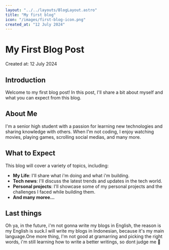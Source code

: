 ```yaml
---
layout: "../../layouts/BlogLayout.astro"
title: "My first blog"
icon: "/images/first-blog-icon.png"
created_at: "12 July 2024"
---
```


# My First Blog Post
Created at: 12 July 2024

## Introduction

Welcome to my first blog post! In this post, I'll share a bit about myself and what you can expect from this blog.

## About Me

I'm a senior high student with a passion for learning new technologies and sharing knowledge with others. When I'm not coding, I enjoy watching movies, playing games, scrolling social medias, and many more.

## What to Expect

This blog will cover a variety of topics, including:

- **My Life**: I'll share what i'm doing and what i'm building.
- **Tech news**: I'll discuss the latest trends and updates in the tech world.
- **Personal projects**: I'll showcase some of my personal projects and the challenges I faced while building them.
- **And many moree...**

## Last things
Oh ya, in the future, i'm not gonna write my blogs in English, the reason is my English is suck.I will write my blogs in Indonesian, because it's my main language.One more thing, I'm not good at gramarring and picking the right words, i'm still learning how to write a better writings, so dont judge me 🙏

